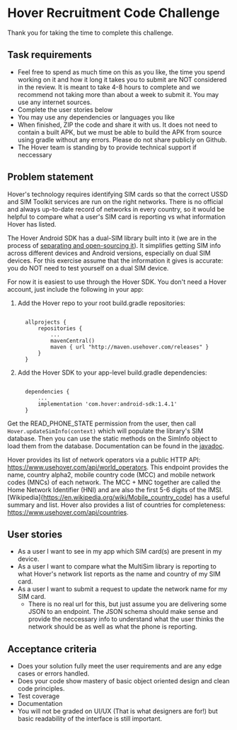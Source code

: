 # Hover Recruitment Code Challenge

Thank you for taking the time to complete this challenge. 

## Task requirements

- Feel free to spend as much time on this as you like, the time you spend working on it and how it long it takes you to submit are NOT considered in the review. It is meant to take 4-8 hours to complete and we recommend not taking more than about a week to submit it. You may use any internet sources.
- Complete the user stories below
- You may use any dependencies or languages you like
- When finished, ZIP the code and share it with us. It does not need to contain a built APK, but we must be able to build the APK from source using gradle without any errors. Please do not share publicly on Github.
- The Hover team is standing by to provide technical support if neccessary

## Problem statement

Hover's technology requires identifying SIM cards so that the correct USSD and SIM Toolkit services are run on the right networks. There is no official and always up-to-date record of networks in every country, so it would be helpful to compare what a user's SIM card is reporting vs what information Hover has listed.

The Hover Android SDK has a dual-SIM library built into it (we are in the process of [separating and open-sourcing it](https://github.com/UseHover/MultiSim)). It simplifies getting SIM info across different devices and Android versions, especially on dual SIM devices. For this exercise assume that the information it gives is accurate: you do NOT need to test yourself on a dual SIM device.

For now it is easiest to use through the Hover SDK. You don't need a Hover account, just include the following in your app:

1. Add the Hover repo to your root build.gradle repositories:
<figure><pre><code>
allprojects { 
	repositories {
		...
		mavenCentral()
		maven { url "http://maven.usehover.com/releases" }
	}
}
</code></pre></figure>

2. Add the Hover SDK to your app-level build.gradle dependencies:

<figure><pre><code>
dependencies {
	...
	implementation 'com.hover:android-sdk:1.4.1'
}
</code></pre></figure>

Get the READ_PHONE_STATE permission from the user, then call `Hover.updateSimInfo(context)` which will populate the library's SIM database. Then you can use the static methods on the SimInfo object to load them from the database. Documentation can be found in the [javadoc](http://maven.usehover.com/releases/com/hover/android-sdk/1.4.1/android-sdk-1.4.1-javadoc.jar).

Hover provides its list of network operators via a public HTTP API: https://www.usehover.com/api/world_operators. This endpoint provides the name, country alpha2, mobile country code (MCC) and mobile network codes (MNCs) of each network. The MCC + MNC together are called the Home Network Identifier (HNI) and are also the first 5-6 digits of the IMSI. [Wikipedia]{https://en.wikipedia.org/wiki/Mobile_country_code) has a useful summary and list. Hover also provides a list of countries for completeness: https://www.usehover.com/api/countries.

## User stories

- As a user I want to see in my app which SIM card(s) are present in my device.
- As a user I want to compare what the MultiSim library is reporting to what Hover's network list reports as the name and country of my SIM card.
- As a user I want to submit a request to update the network name for my SIM card. 
  - There is no real url for this, but just assume you are delivering some JSON to an endpoint. The JSON schema should make sense and provide the neccessary info to understand what the user thinks the network should be as well as what the phone is reporting.

## Acceptance criteria

- Does your solution fully meet the user requirements and are any edge cases or errors handled.
- Does your code show mastery of basic object oriented design and clean code principles.
- Test coverage
- Documentation
- You will not be graded on UI/UX (That is what designers are for!) but basic readability of the interface is still important.

